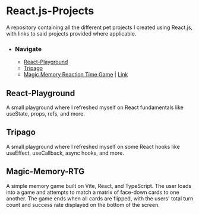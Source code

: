 # React.js-Projects
A repository containing all the different pet projects I created using React.js, with links to said projects provided where applicable.

- ### Navigate
  - <a href="#react-playground">React-Playground</a>
  - <a href="#tripago">Tripago</a>
  - <a href="#magic-memory-rtg">Magic Memory Reaction Time Game</a> | <a href="https://magicmemorygame-react.onrender.com/">Link</a>

## React-Playground
A small playground where I refreshed myself on React fundamentals like useState, props, refs, and more. 

## Tripago
A small playground where I refreshed myself on some React hooks like useEffect, useCallback, async hooks, and more.

## Magic-Memory-RTG
A simple memory game built on Vite, React, and TypeScript. The user loads into a game and attempts to match a matrix of face-down cards to one another. The game ends when all cards are flipped, with the users' total turn count and success rate displayed on the bottom of the screen.
